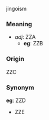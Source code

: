 jingoism
### Meaning
+ _adj_: ZZA
    + __eg__: ZZB

### Origin

ZZC

### Synonym

__eg__: ZZD

+ ZZE


